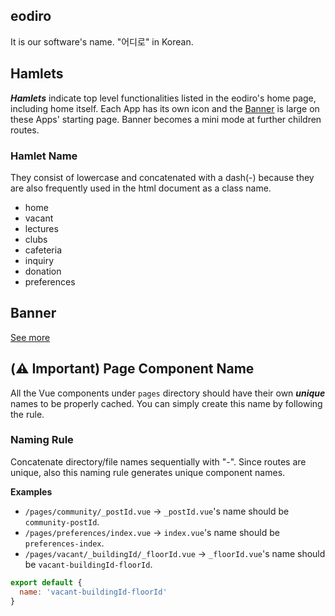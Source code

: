 ## eodiro

It is our software's name. "어디로" in Korean.


## Hamlets

**_Hamlets_** indicate top level functionalities listed in the eodiro's home page, including home itself. Each App has its own icon and the [Banner](Banner) is large on these Apps' starting page. Banner becomes a mini mode at further children routes.


### Hamlet Name

They consist of lowercase and concatenated with a dash(-) because they are also frequently used in the html document as a class name.

- home
- vacant
- lectures
- clubs
- cafeteria
- inquiry
- donation
- preferences


## Banner

[See more](Banner)

## (⚠️ Important) Page Component Name

All the Vue components under `pages` directory should have their own **_unique_** names to be properly cached. You can simply create this name by following the rule.

### Naming Rule

Concatenate directory/file names sequentially with "-". Since routes are unique, also this naming rule generates unique component names.

**Examples**

- `/pages/community/_postId.vue` -> `_postId.vue`'s name should be `community-postId`.
- `/pages/preferences/index.vue` -> `index.vue`'s name should be `preferences-index`.
- `/pages/vacant/_buildingId/_floorId.vue` -> `_floorId.vue`'s name should be `vacant-buildingId-floorId`.

```javascript
export default {
  name: 'vacant-buildingId-floorId'
}
```